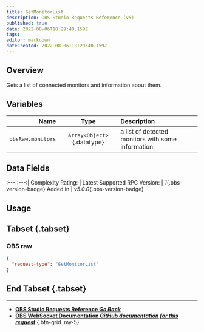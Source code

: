 ```yaml
---
title: GetMonitorList
description: OBS Studio Requests Reference (v5)
published: true
date: 2022-08-06T18:29:40.159Z
tags: 
editor: markdown
dateCreated: 2022-08-06T18:29:40.159Z
---
```


## Overview
Gets a list of connected monitors and information about them.

## Variables
Name | Type | Description | 
----:|:---------:|:------------|
`obsRaw.monitors` | `Array<Object>`{.datatype} | a list of detected monitors with some information

## Data Fields
:---|:---:|
Complexity Rating: | <span class="stars stars--2"></span>
Latest Supported RPC Version: | *1*{.obs-version-badge}
Added in | *v5.0.0*{.obs-version-badge}

## Usage
## Tabset {.tabset}
### OBS raw
```json
{
  "request-type": "GetMonitorList"
}
```
## End Tabset {.tabset}

---

- [<i class="mdi mdi-chevron-left"></i>**OBS Studio Requests Reference *Go Back***](/en/Broadcasters/OBS/Requests)
- [<i class="mdi mdi-github"></i> **OBS WebSocket Documentation *GitHub documentation for this request***](https://github.com/obsproject/obs-websocket/blob/master/docs/generated/protocol.md#getmonitorlist)
{.btn-grid .my-5}
